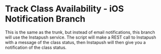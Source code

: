 Track Class Availability - iOS Notification Branch
========================

This is the same as the trunk, but instead of email notifications, this branch will use the Instapush service. The script will make a REST call to Instapush with a message of the class status, then Instapush will then give you a notification of the class status.
